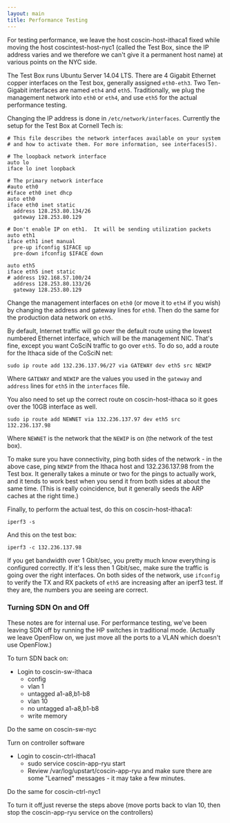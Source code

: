 ```yaml
---
layout: main
title: Performance Testing
---
```


For testing performance, we leave the host coscin-host-ithaca1 fixed while moving the 
host coscintest-host-nyc1 (called the Test Box, since the IP address varies and we 
therefore we can't give it a permanent host name) at various points on the NYC side.  

The Test Box runs Ubuntu Server 14.04 LTS.  There are 4 Gigabit Ethernet copper interfaces on the Test box, generally assigned 
`eth0-eth3`.  Two Ten-Gigabit interfaces are named `eth4` and `eth5`.  Traditionally, we
plug the management network into `eth0` or `eth4`, and use `eth5` for the actual 
performance testing.

Changing the IP address is done in `/etc/network/interfaces`.  Currently the setup
for the Test Box at Cornell Tech is:

```
# This file describes the network interfaces available on your system
# and how to activate them. For more information, see interfaces(5).

# The loopback network interface
auto lo
iface lo inet loopback

# The primary network interface
#auto eth0
#iface eth0 inet dhcp
auto eth0
iface eth0 inet static
  address 128.253.80.134/26
  gateway 128.253.80.129

# Don't enable IP on eth1.  It will be sending utilization packets
auto eth1
iface eth1 inet manual
  pre-up ifconfig $IFACE up
  pre-down ifconfig $IFACE down

auto eth5
iface eth5 inet static
# address 192.168.57.100/24
  address 128.253.80.133/26
  gateway 128.253.80.129
```

Change the management interfaces on `eth0` (or move it to `eth4` if you wish) by changing the
address and gateway lines for `eth0`.  Then do the same for the production data network on
`eth5`.

By default, Internet traffic will go over the default route using the lowest numbered 
Ethernet interface, which will be the management NIC.  That's fine, except you want CoSciN
traffic to go over `eth5`.  To do so, add a route for the Ithaca side of the CoSciN net:

```
sudo ip route add 132.236.137.96/27 via GATEWAY dev eth5 src NEWIP
```

Where `GATEWAY` and `NEWIP` are the values you used in the `gateway` and `address` lines for 
`eth5` in the `interfaces` file.  

You also need to set up the correct route on coscin-host-ithaca so it goes over the 10GB interface
as well.  

```
sudo ip route add NEWNET via 132.236.137.97 dev eth5 src 132.236.137.98
```

Where `NEWNET` is the network that the `NEWIP` is on (the network of the test box).  

To make sure you have connectivity, ping both sides of the network - in the above case, ping 
`NEWIP` from the Ithaca host and 132.236.137.98 from the Test box.  It generally takes a minute
or two for the pings to actually work, and it tends to work best when you send it from both sides
at about the same time.  (This is really coincidence, but it generally seeds the ARP caches 
at the right time.)

Finally, to perform the actual test, do this on coscin-host-ithaca1:

```
iperf3 -s
```

And this on the test box:

```
iperf3 -c 132.236.137.98
```

If you get bandwidth over 1 Gbit/sec, you pretty much know everything is configured correctly.  If
it's less then 1 Gbit/sec, make sure the traffic is going over the right interfaces.  On 
both sides of the network, use `ifconfig` to verify the TX and RX packets of `eth5` are 
increasing after an iperf3 test.  If they are, the numbers you are seeing are correct.

### Turning SDN On and Off

These notes are for internal use.  For performance testing, we've been leaving SDN off by 
running the HP switches in traditional mode.  (Actually we leave OpenFlow on, we just
move all the ports to a VLAN which doesn't use OpenFlow.)

To turn SDN back on: 

* Login to coscin-sw-ithaca
  * config 
  * vlan 1
  * untagged a1-a8,b1-b8
  * vlan 10
  * no untagged a1-a8,b1-b8
  * write memory

Do the same on coscin-sw-nyc

Turn on controller software

* Login to coscin-ctrl-ithaca1
  * sudo service coscin-app-ryu start
  * Review /var/log/upstart/coscin-app-ryu and make sure there are some "Learned" messages - it may take a few minutes. 

Do the same for coscin-ctrl-nyc1

To turn it off,just reverse the steps above (move ports back to vlan 10, then stop the coscin-app-ryu service on the controllers)


